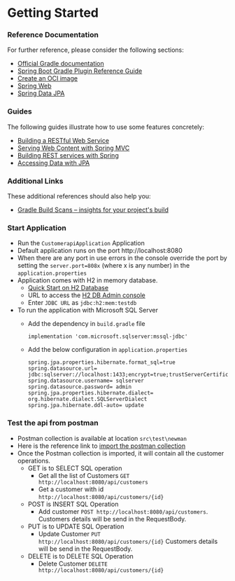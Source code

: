 # Getting Started

### Reference Documentation
For further reference, please consider the following sections:

* [Official Gradle documentation](https://docs.gradle.org)
* [Spring Boot Gradle Plugin Reference Guide](https://docs.spring.io/spring-boot/docs/3.2.5/gradle-plugin/reference/html/)
* [Create an OCI image](https://docs.spring.io/spring-boot/docs/3.2.5/gradle-plugin/reference/html/#build-image)
* [Spring Web](https://docs.spring.io/spring-boot/docs/3.2.5/reference/htmlsingle/index.html#web)
* [Spring Data JPA](https://docs.spring.io/spring-boot/docs/3.2.5/reference/htmlsingle/index.html#data.sql.jpa-and-spring-data)

### Guides
The following guides illustrate how to use some features concretely:

* [Building a RESTful Web Service](https://spring.io/guides/gs/rest-service/)
* [Serving Web Content with Spring MVC](https://spring.io/guides/gs/serving-web-content/)
* [Building REST services with Spring](https://spring.io/guides/tutorials/rest/)
* [Accessing Data with JPA](https://spring.io/guides/gs/accessing-data-jpa/)

### Additional Links
These additional references should also help you:

* [Gradle Build Scans – insights for your project's build](https://scans.gradle.com#gradle)

### Start Application
* Run the `CustomerapiApplication` Application
* Default application runs on the port http://localhost:8080
* When there are any port in use errors in the console override the port by setting the `server.port=808x` (where x is any number) in the `application.properties`
* Application comes with H2 in memory database. 
  * [Quick Start on H2 Database](https://www.h2database.com/html/quickstart.html)
  * URL to access the [H2 DB Admin console](http://localhost:8080/h2-console)
  * Enter `JDBC URL` as  `jdbc:h2:mem:testdb`
* To run the application with Microsoft SQL Server
  * Add the dependency in `build.gradle` file
    ```
    implementation 'com.microsoft.sqlserver:mssql-jdbc'
    ```

  * Add the below configuration in `application.properties`
    ```
    spring.jpa.properties.hibernate.format_sql=true
    spring.datasource.url= jdbc:sqlserver://localhost:1433;encrypt=true;trustServerCertificate=true;databaseName=sqlserver_db
    spring.datasource.username= sqlserver
    spring.datasource.password= admin
    spring.jpa.properties.hibernate.dialect= org.hibernate.dialect.SQLServerDialect
    spring.jpa.hibernate.ddl-auto= update
    ```
### Test the api from postman
* Postman collection is available at location `src\test\newman`
* Here is the reference link to [import the postman collection](https://learning.postman.com/docs/getting-started/importing-and-exporting/importing-data/)
* Once the Postman collection is imported, it will contain all the customer operations.
  * GET is to SELECT SQL operation
    * Get all the list of Customers `GET http://localhost:8080/api/customers`
    * Get a customer with id `http://localhost:8080/api/customers/{id}`
  * POST is INSERT SQL Operation
    * Add customer `POST http://localhost:8080/api/customers`. Customers details will be send in the RequestBody.
  * PUT is to UPDATE SQL Operation
    * Update Customer `PUT http://localhost:8080/api/customers/{id}` Customers details will be send in the RequestBody.
  * DELETE is to DELETE SQL Operation
    * Delete Customer `DELETE http://localhost:8080/api/customers/{id}`
